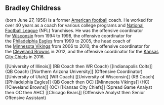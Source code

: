 ## Bradley Childress 
(born June 27, 1956) is a former [American football](https://en.wikipedia.org/wiki/American_football "American football") coach. He worked for over 40 years as a coach for various college programs and [National Football League](https://en.wikipedia.org/wiki/National_Football_League "National Football League") (NFL) franchises. He was the offensive coordinator for [Wisconsin](https://en.wikipedia.org/wiki/Wisconsin_Badgers_football "Wisconsin Badgers football") from 1994 to 1998, the offensive coordinator for the [Philadelphia Eagles](https://en.wikipedia.org/wiki/Philadelphia_Eagles "Philadelphia Eagles") from 1999 to 2005, the head coach of the [Minnesota Vikings](https://en.wikipedia.org/wiki/Minnesota_Vikings "Minnesota Vikings") from 2006 to 2010, the offensive coordinator for the [Cleveland Browns](https://en.wikipedia.org/wiki/Cleveland_Browns "Cleveland Browns") in 2012, and the offensive coordinator for the [Kansas City Chiefs](https://en.wikipedia.org/wiki/Kansas_City_Chiefs "Kansas City Chiefs") in 2016.

[[University of Illinois]] (RB Coach then WR Coach)
[[Indianapolis Colts]] (QB Coach)
[[Northern Arizona University]] (Offensive Coordinator)
[[University of Utah]] (WR Coach)
[[University of Wisconsin]] (RB Coach)
[[Philadelphia Eagles]] (QB Coach then OC)
[[Minnesota Vikings]] (HC)
[[Cleveland Browns]] (OC)
[[Kansas City Chiefs]] (Spread Game Analyst then OC then AHC)
[[Chicago Bears]] (Offensive Analyst then Senior Offensive Assistant)

